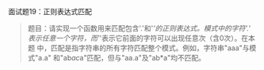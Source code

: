 面试题19：正则表达式匹配
> 题目：请实现一个函数用来匹配包含'.'和'*'的正则表达式。模式中的字符'.'
表示任意一个字符，而'*'表示它前面的字符可以出现任意次（含0次）。在本题
中，匹配是指字符串的所有字符匹配整个模式。例如，字符串"aaa"与模式"a.a"
和"ab*ac*a"匹配，但与"aa.a"及"ab*a"均不匹配。